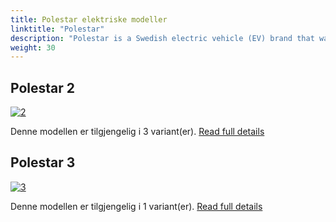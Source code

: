 ```yaml
---
title: Polestar elektriske modeller
linktitle: "Polestar"
description: "Polestar is a Swedish electric vehicle (EV) brand that was launched in 2017 as a standalone brand under the Volvo Car Group and its parent company, Geely Holding. Polestar's focus is on developing premium electric cars that combine cutting-edge technology, sustainable materials, and minimalist design."
weight: 30
---
```

<!-- markdownlint-disable MD033 -->
<!-- markdownlint-disable MD010 -->



## Polestar 2

<a href="2"><img src="https://media.evkx.net/multimedia/models/polestar/2/2_long_range_single_motor/main_1_st.jpg" class="img-fluid" alt="2" ></a>

Denne modellen er tilgjengelig i 3 variant(er).
[Read full details](2/)

## Polestar 3

<a href="3"><img src="https://media.evkx.net/multimedia/models/polestar/3/3_long_range_dual_motor_performance/main_1_st.jpg" class="img-fluid" alt="3" ></a>

Denne modellen er tilgjengelig i 1 variant(er).
[Read full details](3/)
